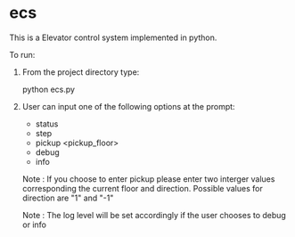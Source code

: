 # ecs

This is a Elevator control system implemented in python.


To run:

1) From the project directory type:

	python ecs.py <number of elevators>
	
2) User can input one of the following options at the prompt:

	* status
	* step
	* pickup <pickup_floor> <direction>
	* debug 
	* info 
	
	
	Note : If you choose to enter pickup please enter two interger values corresponding the current floor and direction. Possible values for direction are "1" and "-1"
	 
	Note : The log level will be set accordingly if the user chooses to debug or info

